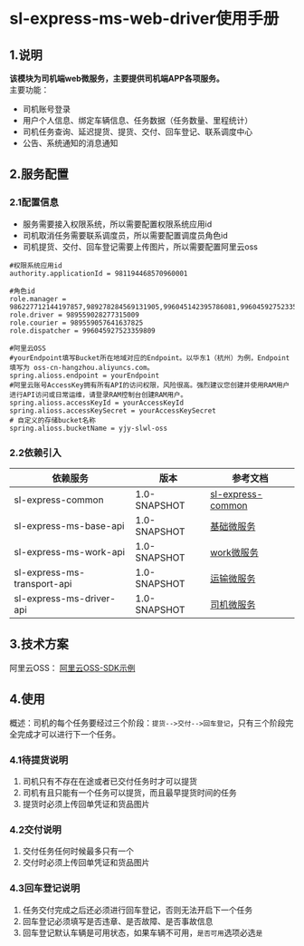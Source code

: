 # sl-express-ms-web-driver使用手册
## 1.说明
**该模块为司机端web微服务，主要提供司机端APP各项服务。**<br />主要功能：

- 司机账号登录
- 用户个人信息、绑定车辆信息、任务数据（任务数量、里程统计）
- 司机任务查询、延迟提货、提货、交付、回车登记、联系调度中心
- 公告、系统通知的消息通知

## 2.服务配置
### 2.1配置信息
- 服务需要接入权限系统，所以需要配置权限系统应用id
- 司机取消任务需要联系调度员，所以需要配置调度员角色id
- 司机提货、交付、回车登记需要上传图片，所以需要配置阿里云oss

```properties
#权限系统应用id
authority.applicationId = 981194468570960001

#角色id
role.manager = 986227712144197857,989278284569131905,996045142395786081,996045927523359809
role.driver = 989559028277315009
role.courier = 989559057641637825
role.dispatcher = 996045927523359809

#阿里云OSS
#yourEndpoint填写Bucket所在地域对应的Endpoint。以华东1（杭州）为例，Endpoint填写为 oss-cn-hangzhou.aliyuncs.com。
spring.alioss.endpoint = yourEndpoint
#阿里云账号AccessKey拥有所有API的访问权限，风险很高。强烈建议您创建并使用RAM用户进行API访问或日常运维，请登录RAM控制台创建RAM用户。
spring.alioss.accessKeyId = yourAccessKeyId
spring.alioss.accessKeySecret = yourAccessKeySecret
# 自定义的存储bucket名称
spring.alioss.bucketName = yjy-slwl-oss
```

### 2.2依赖引入

| 依赖服务                        | 版本           | 参考文档                                               |
|-----------------------------|--------------|----------------------------------------------------|
| sl-express-common           | 1.0-SNAPSHOT | [sl-express-common](/zh-cn/new-function.md)        |
| sl-express-ms-base-api      | 1.0-SNAPSHOT | [基础微服务](/zh-cn/modules/sl-express-ms-base.md)      |
| sl-express-ms-work-api      | 1.0-SNAPSHOT | [work微服务](/zh-cn/modules/sl-express-ms-work.md)    |
| sl-express-ms-transport-api | 1.0-SNAPSHOT | [运输微服务](/zh-cn/modules/sl-express-ms-transport.md) |
| sl-express-ms-driver-api    | 1.0-SNAPSHOT | [司机微服务](/zh-cn/modules/sl-express-ms-driver.md)    |

## 3.技术方案
阿里云OSS：
[阿里云OSS-SDK示例](https://help.aliyun.com/document_detail/84781.htm?spm=a2c4g.11186623.0.0.56636ac1wg2W0I#t22269.html)

## 4.使用
概述：司机的每个任务要经过三个阶段：`提货-->交付-->回车登记`，只有三个阶段完全完成才可以进行下一个任务。

### 4.1待提货说明
1. 司机只有不存在在途或者已交付任务时才可以提货
2. 司机有且只能有一个任务可以提货，而且最早提货时间的任务
3. 提货时必须上传回单凭证和货品图片

### 4.2交付说明
1. 交付任务任何时候最多只有一个
2. 交付时必须上传回单凭证和货品图片

### 4.3回车登记说明
1. 任务交付完成之后还必须进行回车登记，否则无法开启下一个任务
2. 回车登记必须填写是否违章、是否故障、是否事故信息
3. 回车登记默认车辆是可用状态，如果车辆不可用，`是否可用`选项必选`是`
